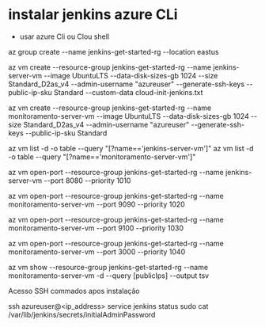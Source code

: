 # instalar jenkins azure CLi

- usar azure Cli ou Clou shell

az group create --name jenkins-get-started-rg --location eastus

az vm create --resource-group jenkins-get-started-rg --name jenkins-server-vm --image UbuntuLTS --data-disk-sizes-gb 1024 --size Standard_D2as_v4 --admin-username "azureuser" --generate-ssh-keys --public-ip-sku Standard --custom-data cloud-init-jenkins.txt

az vm create --resource-group jenkins-get-started-rg --name monitoramento-server-vm --image UbuntuLTS --data-disk-sizes-gb 1024 --size Standard_D2as_v4 --admin-username "azureuser" --generate-ssh-keys --public-ip-sku Standard 

az vm list -d -o table --query "[?name=='jenkins-server-vm']"
az vm list -d -o table --query "[?name=='monitoramento-server-vm']"

az vm open-port --resource-group jenkins-get-started-rg --name jenkins-server-vm --port 8080 --priority 1010

az vm open-port --resource-group jenkins-get-started-rg --name monitoramento-server-vm --port 9090 --priority 1020

az vm open-port --resource-group jenkins-get-started-rg --name monitoramento-server-vm --port 9100 --priority 1030

az vm open-port --resource-group jenkins-get-started-rg --name monitoramento-server-vm --port 3000 --priority 1040

az vm show --resource-group jenkins-get-started-rg --name monitoramento-server-vm -d --query [publicIps] --output tsv

Acesso SSH commados apos instalação

ssh azureuser@<ip_address>
service jenkins status
sudo cat /var/lib/jenkins/secrets/initialAdminPassword